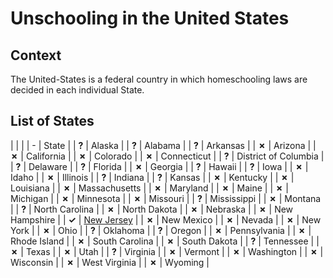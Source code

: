 # Unschooling in the United States

## Context

The United-States is a federal country in which homeschooling laws
are decided in each individual State.

## List of States

|   |       |
| - | State |
| __?__ | Alaska |
| __?__ | Alabama |
| __?__ | Arkansas |
| __✗__ | Arizona |
| __✗__ | California |
| __✗__ | Colorado |
| __✗__ | Connecticut |
| __?__ | District of Columbia |
| __?__ | Delaware |
| __?__ | Florida |
| __✗__ | Georgia |
| __?__ | Hawaii |
| __?__ | Iowa |
| __✗__ | Idaho |
| __✗__ | Illinois |
| __?__ | Indiana |
| __?__ | Kansas |
| __✗__ | Kentucky |
| __✗__ | Louisiana |
| __✗__ | Massachusetts |
| __✗__ | Maryland |
| __✗__ | Maine |
| __✗__ | Michigan |
| __✗__ | Minnesota |
| __✗__ | Missouri |
| __?__ | Mississippi |
| __✗__ | Montana |
| __?__ | North Carolina |
| __✗__ | North Dakota |
| __✗__ | Nebraska |
| __✗__ | New Hampshire |
| __✓__ | [New Jersey](New-Jersey.md) |
| __✗__ | New Mexico |
| __✗__ | Nevada |
| __✗__ | New York |
| __✗__ | Ohio |
| __?__ | Oklahoma |
| __?__ | Oregon |
| __✗__ | Pennsylvania |
| __✗__ | Rhode Island |
| __✗__ | South Carolina |
| __✗__ | South Dakota |
| __?__ | Tennessee |
| __✗__ | Texas |
| __✗__ | Utah |
| __?__ | Virginia |
| __✗__ | Vermont |
| __✗__ | Washington |
| __✗__ | Wisconsin |
| __✗__ | West Virginia |
| __✗__ | Wyoming |

